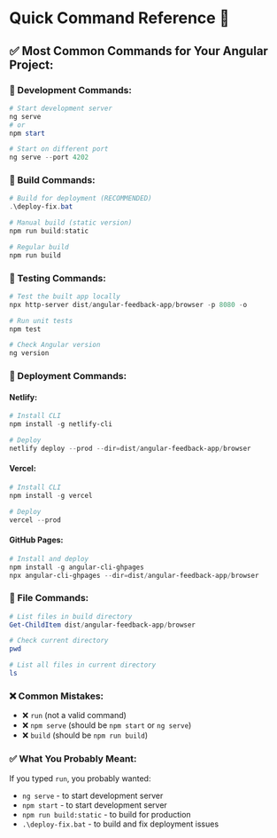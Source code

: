# Quick Command Reference 🚀

## ✅ Most Common Commands for Your Angular Project:

### 🏃 Development Commands:
```powershell
# Start development server
ng serve
# or
npm start

# Start on different port
ng serve --port 4202
```

### 🔨 Build Commands:
```powershell
# Build for deployment (RECOMMENDED)
.\deploy-fix.bat

# Manual build (static version)
npm run build:static

# Regular build
npm run build
```

### 🧪 Testing Commands:
```powershell
# Test the built app locally
npx http-server dist/angular-feedback-app/browser -p 8080 -o

# Run unit tests
npm test

# Check Angular version
ng version
```

### 🚀 Deployment Commands:

#### Netlify:
```powershell
# Install CLI
npm install -g netlify-cli

# Deploy
netlify deploy --prod --dir=dist/angular-feedback-app/browser
```

#### Vercel:
```powershell
# Install CLI
npm install -g vercel

# Deploy
vercel --prod
```

#### GitHub Pages:
```powershell
# Install and deploy
npm install -g angular-cli-ghpages
npx angular-cli-ghpages --dir=dist/angular-feedback-app/browser
```

### 📁 File Commands:
```powershell
# List files in build directory
Get-ChildItem dist/angular-feedback-app/browser

# Check current directory
pwd

# List all files in current directory
ls
```

### ❌ Common Mistakes:
- ❌ `run` (not a valid command)
- ❌ `npm serve` (should be `npm start` or `ng serve`)
- ❌ `build` (should be `npm run build`)

### ✅ What You Probably Meant:
If you typed `run`, you probably wanted:
- `ng serve` - to start development server
- `npm start` - to start development server
- `npm run build:static` - to build for production
- `.\deploy-fix.bat` - to build and fix deployment issues
